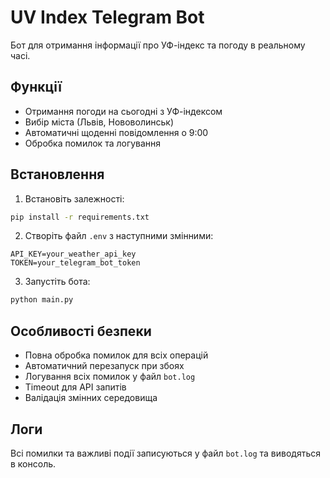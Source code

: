 # UV Index Telegram Bot

Бот для отримання інформації про УФ-індекс та погоду в реальному часі.

## Функції

- Отримання погоди на сьогодні з УФ-індексом
- Вибір міста (Львів, Нововолинськ)
- Автоматичні щоденні повідомлення о 9:00
- Обробка помилок та логування

## Встановлення

1. Встановіть залежності:
```bash
pip install -r requirements.txt
```

2. Створіть файл `.env` з наступними змінними:
```
API_KEY=your_weather_api_key
TOKEN=your_telegram_bot_token
```

3. Запустіть бота:
```bash
python main.py
```

## Особливості безпеки

- Повна обробка помилок для всіх операцій
- Автоматичний перезапуск при збоях
- Логування всіх помилок у файл `bot.log`
- Timeout для API запитів
- Валідація змінних середовища

## Логи

Всі помилки та важливі події записуються у файл `bot.log` та виводяться в консоль.
